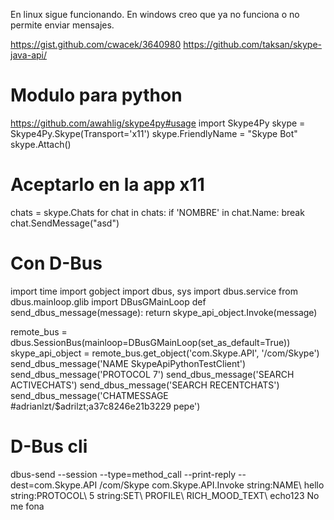 En linux sigue funcionando. En windows creo que ya no funciona o no permite enviar mensajes.

https://gist.github.com/cwacek/3640980
https://github.com/taksan/skype-java-api/


# Modulo para python
https://github.com/awahlig/skype4py#usage
import Skype4Py
skype = Skype4Py.Skype(Transport='x11')
skype.FriendlyName = "Skype Bot"
skype.Attach()
# Aceptarlo en la app x11
chats = skype.Chats
for chat in chats:
  if 'NOMBRE' in chat.Name:
    break
chat.SendMessage("asd")





# Con D-Bus
import time
import gobject
import dbus, sys
import dbus.service
from dbus.mainloop.glib import DBusGMainLoop
def send_dbus_message(message):
  return skype_api_object.Invoke(message)

remote_bus = dbus.SessionBus(mainloop=DBusGMainLoop(set_as_default=True))
skype_api_object = remote_bus.get_object('com.Skype.API', '/com/Skype')
send_dbus_message('NAME SkypeApiPythonTestClient')
send_dbus_message('PROTOCOL 7')
send_dbus_message('SEARCH ACTIVECHATS')
send_dbus_message('SEARCH RECENTCHATS')
send_dbus_message('CHATMESSAGE #adrianlzt/$adrilzt;a37c8246e21b3229 pepe')


# D-Bus cli
dbus-send --session --type=method_call --print-reply --dest=com.Skype.API /com/Skype com.Skype.API.Invoke string:NAME\ hello string:PROTOCOL\ 5 string:SET\ PROFILE\ RICH_MOOD_TEXT\ echo123
No me fona
